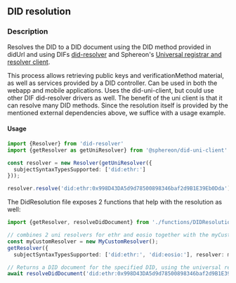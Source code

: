 
## DID resolution


### Description

Resolves the DID to a DID document using the DID method provided in didUrl and using DIFs [did-resolver](https://github.com/decentralized-identity/did-resolver) and Sphereon's [Universal registrar and resolver client](https://github.com/Sphereon-Opensource/did-uni-client).

This process allows retrieving public keys and verificationMethod material, as well as services provided by a DID controller. Can be used in both the webapp and mobile applications. Uses the did-uni-client, but could use other DIF did-resolver drivers as well. The benefit of the uni client is that it can resolve many DID methods. Since the resolution itself is provided by the mentioned external dependencies above, we suffice with a usage example.

#### Usage

```typescript
import {Resolver} from 'did-resolver'
import {getResolver as getUniResolver} from '@sphereon/did-uni-client'

const resolver = new Resolver(getUniResolver({
  subjectSyntaxTypesSupported: ['did:ethr:']
}));

resolver.resolve('did:ethr:0x998D43DA5d9d78500898346baf2d9B1E39Eb0Dda').then(doc => console.log)
```

The DidResolution file exposes 2 functions that help with the resolution as well:

```typescript
import {getResolver, resolveDidDocument} from './functions/DIDResolution';

// combines 2 uni resolvers for ethr and eosio together with the myCustomResolver and return that as a single resolver
const myCustomResolver = new MyCustomResolver();
getResolver({
  subjectSyntaxTypesSupported: ['did:ethr:', 'did:eosio:'], resolver: myCustomResolver});

// Returns a DID document for the specified DID, using the universal resolver client for the ehtr DID method
await resolveDidDocument('did:ethr:0x998D43DA5d9d78500898346baf2d9B1E39Eb0Dda', {subjectSyntaxTypesSupported: ['did:ethr:', 'did:eosio:']});
```
